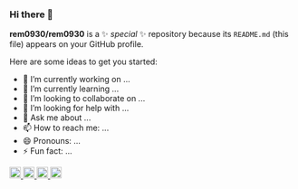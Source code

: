 ### Hi there 👋


**rem0930/rem0930** is a ✨ _special_ ✨ repository because its `README.md` (this file) appears on your GitHub profile.

Here are some ideas to get you started:

- 🔭 I’m currently working on ...
- 🌱 I’m currently learning ...
- 👯 I’m looking to collaborate on ...
- 🤔 I’m looking for help with ...
- 💬 Ask me about ...
- 📫 How to reach me: ...
- 😄 Pronouns: ...
- ⚡ Fun fact: ...


<p align="left">
  <a href="https://github.com/rem0930">
    <img height="20" src="https://komarev.com/ghpvc/?username=rem0930" />
  </a>
  <a href="https://github.com/rem0930">
    <img height="20" src="https://img.shields.io/github/followers/rem0930?label=follow&logo=github&style=flat" />
  </a>
  <a href="http://qiita.com/Muse06">
    <img height="20" src="https://qiita-badge.apiapi.app/s/Muse06/posts.svg" />
  </a>
  <a href="http://qiita.com/Muse06">
    <img height="20" src="https://qiita-badge.apiapi.app/s/Muse06/contributions.svg" />
  </a>
</p>
